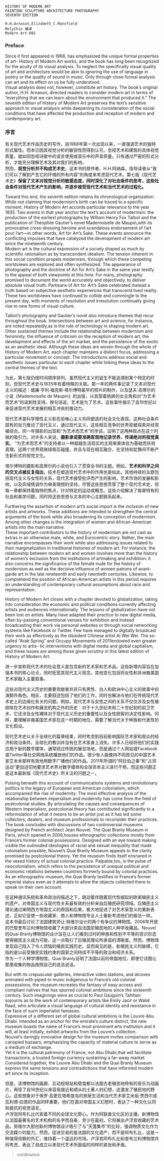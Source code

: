 ```
HISTORY OF MODERN ART
PAINTING SCULPTURE ARCHITECTURE PHOTOGRAPHY
SEVENTH EDITION

H.H.Arnason,Elizabeth_C.Mansfield
MolyChin 编译
Modern Art-001

```
### Preface
Since it first appeared in 1968, has emphasized the unique formal properties of art- History of Modern Art works, and the book has long been recognized for the acuity of its visual analysis. To neglect the specifically visual quality of art and architecture would be akin to ignoring the use of language in poetry or the quality of sound in music. Only through close formal analysis can art and its effect on us be fully understood.  
Visual analysis does not, however, constitute art history. The book’s original author, H.H. Arnason, directed readers to consider modern art in terms of “everything that we can learn about the environment that produced it.” The seventh edition of History of Modern Art preserves the text’s sensitive approach to visual analysis while deepening its consideration of the social conditions that have affected the production and reception of modern and contemporary art.

### 序言
有关现代艺术作品历史的写作，自1968年第一次出现以来，一直强调艺术的独特形式属性。而本已因其视觉分析的敏锐性而得到认可。忽视艺术和建筑的具体视觉质量，就如同忽视诗歌中的语言使用或音乐中的声音质量。只有通过严密的形式分析，才能充分理解艺术及其对我们的影响。  
然而，**视觉分析并不构成艺术史**。这本书的原作者，H.H.阿纳森，指导读者从“我们可以了解到产生它的环境的所有内容”的角度来考虑现代艺术。第七版《现代艺术史》**保留了文本对视觉分析的敏感态度，同时深化了对社会条件的思考，这些社会条件对现代艺术产生的影响，并逐步接受现代艺术和当代艺术的过程化。**

Toward this end, the seventh edition retains its chronological organization. While not claiming that modernism’s birth can be traced to a specific moment, History of Modern Art accords particular relevance to the year 1835. Two events in that year anchor the text’s account of modernism: the production of the earliest photographs by William Henry Fox Talbot and the publication of Théophile Gautier’s novel Mademoiselle de Maupin,with its provocative cross-dressing heroine and scandalous endorsement of l’art pour l’art—in other words, Art for Art’s Sake. These events announce the conflicting impulses that have catalyzed the development of modern art since the nineteenth century.  
Modern art is the cultural expression of a society shaped as much by scientific rationalism as by transcendent idealism. The tension inherent in this social condition propels modernism, through which these competing worldviews are explored and often synthesized. The appearance of photography and the doctrine of Art for Art’s Sake in the same year testify to the appeal of both viewpoints at this time. For many, photography promised to document the world accurately and objectively, to deliver absolute visual truth. Partisans of Art for Art’s Sake celebrated instead a truth based on subjective aesthetic experiences that transcend lived reality. These two worldviews have continued to collide and commingle to the present day, with moments of resolution and irresolution continually giving rise to new forms of visual culture.

Talbot’s photography and Gautier’s novel also introduce themes that recur throughout the book. Intersections between art and science, for instance, are noted repeatedly,as is the role of technology in shaping modern art. Other sustained themes include the relationship between modernism and femininity, the influence of criticism on the reception of modern art, the development and effects of the art market, and the persistence of the exotic as an aesthetic ideal. Although these ideas are woven through the whole of History of Modern Art, each chapter maintains a distinct focus, addressing a particular movement or concept. The introductions address social and aesthetic issues particular to each chapter while linking these ideas to the central themes of the text.

为此，第七版仍按时间顺序排列。虽然现代主义的诞生不能追溯到某个特定的时刻，但现代艺术史与1835年有着特殊的关联。那一年的两件事记录了文本对现代主义的描述：威廉·亨利·福克斯·塔尔博特最早的照片的制作，以及瑟夫·高蒂尔的小说《Mademoiselle de Maupin》的出版，以其穿着挑衅的女主角和对“为艺术而艺术”的讽刺性支持。换句话说，艺术是为了艺术。这些事件揭示了自19世纪以来促进现代艺术发展的相互冲突的推动力。

现代艺术是科学理性主义和先验唯心主义共同塑造的社会文化表现。这种社会条件固有的张力推动了现代主义，通过现代主义，这些相互竞争的世界观被探索并经常被综合。同一年摄影的出现和“为艺术而艺术”的学说，证明了这两种观点在这个时候的吸引力。对许多人来说，**摄影承诺要准确客观地记录世界，传递绝对的视觉真实**。 “为艺术而艺术”的支持者以一种超越生活现实的主观审美体验为基础而庆祝真理。这两个世界观继续相互碰撞，并且与现在相互融合，在坚持和犹豫间不断产生新形式的视觉文化。

塔尔博特的摄影和高蒂尔的小说也引入了贯穿全书的主题。例如，**艺术和科学之间的交叉点被反复指出**，技术在塑造现代艺术中的作用也是如此。其他持续的主题包括现代主义与女性的关系，现代艺术接受批评而产生的影响，艺术市场的发展和影响，以及异域情调作为审美理想的坚持。尽管这些思想贯穿了整个现代艺术史，但每一章都保持着独特的焦点，针对特定的运动或概念。这些介绍解决了每章特有的社会和美学问题，同时将这些思想与文本的中心主题联系起来。

Furthering the assertion of modern art’s social import is the inclusion of new artists and artworks. These additions are intended to strengthen the central arguments of the book while also broadening its conception of modernism. Among other changes is the integration of women and African-American artists into the main narrative.  
These important contributors to the history of modernism are not cast as extras in an otherwise male, white, and Eurocentric story. Rather, the main narrative encompasses their work while also addressing issues related to their marginalization in traditional histories of modern art. For instance, the relationship between modern art and women involves more than the history of women’s exclusion from the institutions of artmaking and exhibition: it also concerns the significance of the female nude for the history of modernism as well as the decisive influence of women patrons of avant-garde art in the late nineteenth and early twentieth centuries. Likewise, to comprehend the position of African-American artists in this period requires an understanding of contemporary cultural assumptions about race and representation.

History of Modern Art closes with a chapter devoted to globalization, taking into consideration the economic and political conditions currently affecting artists and audiences internationally. The lessons of globalization have not been lost on artists. Many have adapted their practice to new digital media, often by-passing conventional venues for exhibition and instead broadcasting their work via personal websites or through social networking systems like Facebook or Twitter. Few have managed to digitally broadcast their work as effectively as the dissident Chinese artist Ai Wei Wei. The so-called “Arab Spring” and Occupy Movements of 2011endowed even greater urgency to artis- tic interventions with digital media and global capitalism, and these issues are among those given scrutiny in this latest edition of History of Modern Art.

进一步宣称现代艺术的社会意义是包含新的艺术家和艺术品。这些新增内容旨在加强本书的核心论点，同时拓宽其现代主义观念。其他变化包括将女性和非洲裔美国艺术家融入主要叙事。

这些对现代主义历史的重要贡献者并非只有男性、白人和欧洲中心主义的故事中扮演额外角色。相反，主要叙述包括了他们的工作，同时也解决与他们在传统现代艺术史上的边缘化有关的问题。例如，现代艺术与女性之间的关系不仅仅涉及女性被排除在艺术创作和展览机构之外的历史：对于十九世纪末和二十世纪初的前卫艺术，它还涉及女性裸体对于现代主义历史的重要性以及女性顾客的决定性影响。同样，要理解非裔美国艺术家在这一时期的地位，需要了解当代关于种族和代表性的文化假设。

现代艺术史以关于全球化的篇章结束，同时考虑到目前影响国际艺术家和观众的经济和政治条件。全球化的教训并没有在艺术家身上消失。许多人已经将他们的实践应用于新的数字媒体，通常绕过传统的展览场地，而是通过个人网站或Facebook或Twitter等社交网络系统播放他们的作品。很少有人能像持不同政见的中国艺术家艾未未那样有效地用数字广播他们的作品。2011年所谓的“阿拉伯之春”和“占领运动”更加迫切地要求艺术界对数字媒体和全球资本主义进行干预，而这些问题正是这本最新版《现代艺术史》所关注的问题之一。

Pulsing beneath this account of communications systems and revolutionary politics is the legacy of European and American colonialism, which accompanied the rise of modernity. The most effective analysis of the relationship between imperialism and modernity has come from the field of postcolonial studies. By articulating the causes and consequences of Western imperialism, postcolonial theory has contributed significantly to a reformulation of what it means to be an artist just as it has led some collectors, dealers, and museum professionals to reconsider their practices.  
The book concludes with discussions of two controversial museums designed by French architect Jean Nouvel.
The Quai Branly Museum in Paris, which opened in 2006,houses ethnographic collections mostly from France’s former colonial possessions. Designed with an eye toward making visible the outmoded ideologies of racial and sexual inequality that made colonialism possible, Nouvel’s Quai Branly Museum appeals to the clarity promised by postcolonial theory. Yet the museum finds itself ensnared in the vexed history of actual colonial practice. Palpable,too, is the pulse of neocolonialism, which refers to the persistence of unequal political and economic relations between countries formerly bound by colonial practices.
As an ethnographic museum, the Quai Branly testifies to France’s former imperial status even as it attempts to allow the objects collected there to speak on their own account.

在这种通讯系统和革命政治的描述之下，跳动着伴随着现代性崛起的欧美殖民主义的遗产。对帝国主义与现代性关系最有效的分析来自后殖民研究领域。后殖民主义理论通过阐明西方帝国主义的原因和后果，极大地促进了对艺术家意义的重新表述，正如它促使一些收藏家、商人和博物馆专业人士重新考虑他们的做法一样。  
这本书最后讨论了法国建筑师让·努维尔设计的两个有争议的博物馆。2006年开放的巴黎奎布兰利博物馆收藏了大部分来自法国前殖民地的人种学收藏品。Nouvel的Quai Branly博物馆的设计旨在让人们看到过时的种族和性别不平等的意识形态使得殖民主义成为可能，这一点吸引了后殖民理论所承诺的清晰度。然而，博物馆发现自己陷入了令人烦恼的殖民实践历史。显而易见的是，新殖民主义的脉搏，它指的是以前受殖民实践约束的国家之间持续不平等的政治和经济关系。  
作为一个人种学博物馆，Quai Branly证明了法国以前的帝国地位，即使它试图让那里收集的物品按照自己的说法说话。

But with its crepuscular galleries, interactive video stations, and alcoves animated with piped-in music indigenous to France’s old colonial possessions, the museum recreates the fantasy of easy access and compliant natives that has spurred colonial ambitions since the sixteenth century. Such imaginings were as crucial to Paul Gauguin’s Tahitian sojourns as to the work of contemporary artists like Emily Jacir or Walid Raad, who articulate a visual language of cultural identity and resistance in the face of such imperialist fantasies.  
Expressive of a different set of global cultural ambitions is the Louvre Abu Dhabi. Intended as an anchor for the emirate’s culture district, the new museum boasts the name of France’s most prominent arts institution and it will, at least initially, exhibit artworks from the Louvre’s collection.  
Nouvel’s daringly innovative design for the museum invites comparison with canopied bazaars, emphasizing the capacity of material culture to serve as a medium of exchange.  
Yet it is the cultural patrimony of France, not Abu Dhabi,that will facilitate transactions, a trusted foreign currency sustaining a far-away market. Considered together, the Louvre Abu Dhabi and the Quai Branly Museum express the same tensions and contradictions that have informed modern art since its inception.

但是，该博物馆的画廊、互动视频站和壁龛都以法国古老殖民地特有的音乐为动画片，再现了自16世纪以来容易接近和顺从的土著人的幻想，这激发了殖民地的野心。这些想象对于保罗·高更在塔希提岛的旅居生活和当代艺术家艾米丽·贾西尔或瓦利德·拉德的作品同样重要，他们在面对帝国主义幻想时，表达了一种文化认同和抵抗的视觉语言。  
卢浮宫阿布扎比代表着不同的全球文化野心。作为阿联酋文化区的主播，新博物馆以法国最著名的艺术机构的名字而自豪，至少在最初，它将展出卢浮宫收藏的艺术品。努维尔大胆创新的博物馆设计吸引了与“天篷集市”的比较，强调物质文化作为交流媒介的能力。然而，促进交易的是法国的文化遗产，而不是阿布扎比，这是一种值得信赖的外汇，维持着一个遥远的市场。卢浮宫阿布扎比和奎布兰利博物馆共同考虑，表达了自成立以来现代艺术所面临的同样的紧张和矛盾。















>continuous
